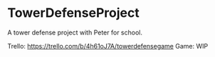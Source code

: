 # TowerDefenseProject
A tower defense project with Peter for school.

Trello: https://trello.com/b/4h61oJ7A/towerdefensegame
Game: WIP
